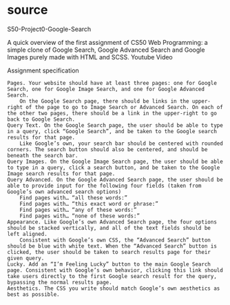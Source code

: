 # source
S50-Project0-Google-Search

A quick overview of the first assignment of CS50 Web Programming: a simple clone of Google Search, Google Advanced Search and Google Images purely made with HTML and SCSS.
Youtube Video

Assignment specification

    Pages. Your website should have at least three pages: one for Google Search, one for Google Image Search, and one for Google Advanced Search.
        On the Google Search page, there should be links in the upper-right of the page to go to Image Search or Advanced Search. On each of the other two pages, there should be a link in the upper-right to go back to Google Search.
    Query Text. On the Google Search page, the user should be able to type in a query, click “Google Search”, and be taken to the Google search results for that page.
        Like Google’s own, your search bar should be centered with rounded corners. The search button should also be centered, and should be beneath the search bar.
    Query Images. On the Google Image Search page, the user should be able to type in a query, click a search button, and be taken to the Google Image search results for that page.
    Query Advanced. On the Google Advanced Search page, the user should be able to provide input for the following four fields (taken from Google’s own advanced search options)
        Find pages with… “all these words:”
        Find pages with… “this exact word or phrase:”
        Find pages with… “any of these words:”
        Find pages with… “none of these words:”
    Appearance. Like Google’s own Advanced Search page, the four options should be stacked vertically, and all of the text fields should be left aligned.
        Consistent with Google’s own CSS, the “Advanced Search” button should be blue with white text. When the “Advanced Search” button is clicked, the user should be taken to search results page for their given query.
    Lucky. Add an “I’m Feeling Lucky” button to the main Google Search page. Consistent with Google’s own behavior, clicking this link should take users directly to the first Google search result for the query, bypassing the normal results page.
    Aesthetics. The CSS you write should match Google’s own aesthetics as best as possible.
